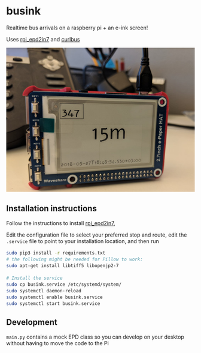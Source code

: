 # busink
Realtime bus arrivals on a raspberry pi + an e-ink screen!

Uses [rpi_epd2in7](https://github.com/elad661/rpi_epd2in7/) and [curlbus](https://github.com/elad661/curlbus)

![a picture of busink in action](https://raw.githubusercontent.com/elad661/busink/master/busink.jpg)

## Installation instructions

Follow the instructions to install [rpi_epd2in7](https://github.com/elad661/rpi_epd2in7/),

Edit the configuration file to select your preferred stop and route,
edit the `.service` file to point to your installation location,
and then run

```bash
sudo pip3 install -r requirements.txt
# the following might be needed for Pillow to work:
sudo apt-get install libtiff5 libopenjp2-7

# Install the service
sudo cp busink.service /etc/systemd/system/
sudo systemctl daemon-reload
sudo systemctl enable busink.service
sudo systemctl start busink.service
```

## Development
`main.py` contains a mock EPD class so you can develop on your desktop without
having to move the code to the Pi